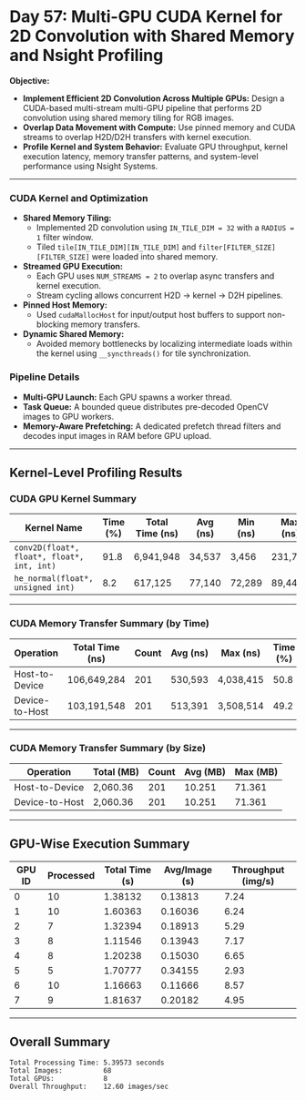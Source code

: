 # Day 57: Multi-GPU CUDA Kernel for 2D Convolution with Shared Memory and Nsight Profiling

**Objective:**
- **Implement Efficient 2D Convolution Across Multiple GPUs:** Design a CUDA-based multi-stream multi-GPU pipeline that performs 2D convolution using shared memory tiling for RGB images.
- **Overlap Data Movement with Compute:** Use pinned memory and CUDA streams to overlap H2D/D2H transfers with kernel execution.
- **Profile Kernel and System Behavior:** Evaluate GPU throughput, kernel execution latency, memory transfer patterns, and system-level performance using Nsight Systems.

---

### CUDA Kernel and Optimization
- **Shared Memory Tiling:**
    - Implemented 2D convolution using `IN_TILE_DIM = 32` with a `RADIUS = 1` filter window.
    - Tiled `tile[IN_TILE_DIM][IN_TILE_DIM]` and `filter[FILTER_SIZE][FILTER_SIZE]` were loaded into shared memory.
- **Streamed GPU Execution:**
    - Each GPU uses `NUM_STREAMS = 2` to overlap async transfers and kernel execution.
    - Stream cycling allows concurrent H2D → kernel → D2H pipelines.
- **Pinned Host Memory:**
    - Used `cudaMallocHost` for input/output host buffers to support non-blocking memory transfers.
- **Dynamic Shared Memory:**
    - Avoided memory bottlenecks by localizing intermediate loads within the kernel using `__syncthreads()` for tile synchronization.

### Pipeline Details
- **Multi-GPU Launch:** Each GPU spawns a worker thread.
- **Task Queue:** A bounded queue distributes pre-decoded OpenCV images to GPU workers.
- **Memory-Aware Prefetching:** A dedicated prefetch thread filters and decodes input images in RAM before GPU upload.

---

## Kernel-Level Profiling Results

### CUDA GPU Kernel Summary

| Kernel Name                                   | Time (%) | Total Time (ns) | Avg (ns) | Min (ns) | Max (ns) | Calls |
|----------------------------------------------|----------|------------------|----------|----------|----------|-------|
| `conv2D(float*, float*, float*, int, int)`   | 91.8     | 6,941,948        | 34,537   | 3,456    | 231,779  | 201   |
| `he_normal(float*, unsigned int)`            | 8.2      | 617,125          | 77,140   | 72,289   | 89,441   | 8     |

---

### CUDA Memory Transfer Summary (by Time)

| Operation                  | Total Time (ns) | Count | Avg (ns) | Max (ns) | Time (%) |
|----------------------------|------------------|--------|----------|----------|----------|
| Host-to-Device             | 106,649,284      | 201    | 530,593  | 4,038,415| 50.8     |
| Device-to-Host             | 103,191,548      | 201    | 513,391  | 3,508,514| 49.2     |

---

### CUDA Memory Transfer Summary (by Size)

| Operation                  | Total (MB) | Count | Avg (MB) | Max (MB) |
|----------------------------|------------|--------|----------|----------|
| Host-to-Device             | 2,060.36   | 201    | 10.251   | 71.361   |
| Device-to-Host             | 2,060.36   | 201    | 10.251   | 71.361   |

---

## GPU-Wise Execution Summary

| GPU ID | Processed | Total Time (s) | Avg/Image (s) | Throughput (img/s) |
|--------|-----------|----------------|----------------|---------------------|
| 0      | 10        | 1.38132        | 0.13813        | 7.24                |
| 1      | 10        | 1.60363        | 0.16036        | 6.24                |
| 2      | 7         | 1.32394        | 0.18913        | 5.29                |
| 3      | 8         | 1.11546        | 0.13943        | 7.17                |
| 4      | 8         | 1.20238        | 0.15030        | 6.65                |
| 5      | 5         | 1.70777        | 0.34155        | 2.93                |
| 6      | 10        | 1.16663        | 0.11666        | 8.57                |
| 7      | 9         | 1.81637        | 0.20182        | 4.95                |

---

## Overall Summary

```text
Total Processing Time: 5.39573 seconds
Total Images:          68
Total GPUs:            8
Overall Throughput:    12.60 images/sec
